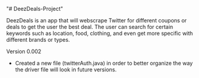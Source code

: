 "# DeezDeals-Project" 

DeezDeals is an app that will webscrape Twitter for different coupons or deals to get the user the best deal. The user can search for certain keywords such as location, food, clothing, and even get more specific with different brands or types. 

Version 0.002
- Created a new file (twitterAuth.java) in order to better organize the way the driver file will look
in future versions.
